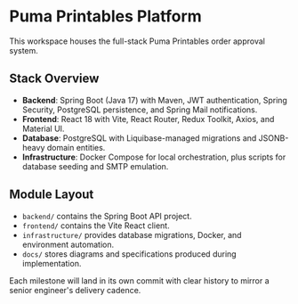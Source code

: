 # Puma Printables Platform

This workspace houses the full-stack Puma Printables order approval system.

## Stack Overview

- **Backend**: Spring Boot (Java 17) with Maven, JWT authentication, Spring Security, PostgreSQL persistence, and Spring Mail notifications.
- **Frontend**: React 18 with Vite, React Router, Redux Toolkit, Axios, and Material UI.
- **Database**: PostgreSQL with Liquibase-managed migrations and JSONB-heavy domain entities.
- **Infrastructure**: Docker Compose for local orchestration, plus scripts for database seeding and SMTP emulation.

## Module Layout

- `backend/` contains the Spring Boot API project.
- `frontend/` contains the Vite React client.
- `infrastructure/` provides database migrations, Docker, and environment automation.
- `docs/` stores diagrams and specifications produced during implementation.

Each milestone will land in its own commit with clear history to mirror a senior engineer's delivery cadence.
